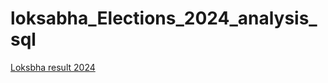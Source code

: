 # loksabha_Elections_2024_analysis_sql
[Loksbha result 2024](https://github.com/22bsm019-AnkitGopi/loksbha_Elections_2024_analysis_sql/blob/main/final_image.jpg)
